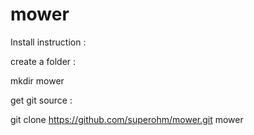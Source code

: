 # mower

Install instruction :

create a folder :

mkdir mower

get git source :

git clone https://github.com/superohm/mower.git mower




